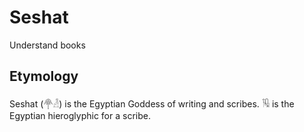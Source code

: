 # Seshat
Understand books

## Etymology
Seshat (𓋇𓁐) is the Egyptian Goddess of writing and scribes.
𓏟 is the Egyptian hieroglyphic for a scribe.

